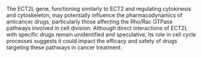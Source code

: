 The ECT2L gene, functioning similarly to ECT2 and regulating cytokinesis and cytoskeleton, may potentially influence the pharmacodynamics of anticancer drugs, particularly those affecting the Rho/Rac GTPase pathways involved in cell division. Although direct interactions of ECT2L with specific drugs remain unidentified and speculative, its role in cell cycle processes suggests it could impact the efficacy and safety of drugs targeting these pathways in cancer treatment.